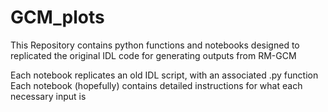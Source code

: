 # GCM_plots
This Repository contains python functions and notebooks designed to replicated the original IDL code for generating outputs from RM-GCM

Each notebook replicates an old IDL script, with an associated .py function
Each notebook (hopefully) contains detailed instructions for what each necessary input is
